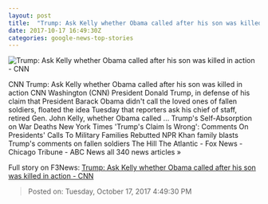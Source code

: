 ```yaml
---
layout: post
title:  "Trump: Ask Kelly whether Obama called after his son was killed in action - CNN"
date: 2017-10-17 16:49:30Z
categories: google-news-top-stories
---
```


![Trump: Ask Kelly whether Obama called after his son was killed in action - CNN](http://cdn.cnn.com/cnnnext/dam/assets/170627103033-01-trump-obama-oval-office-file-super-tease.jpg)

CNN Trump: Ask Kelly whether Obama called after his son was killed in action CNN Washington (CNN) President Donald Trump, in defense of his claim that President Barack Obama didn't call the loved ones of fallen soldiers, floated the idea Tuesday that reporters ask his chief of staff, retired Gen. John Kelly, whether Obama called ... Trump's Self-Absorption on War Deaths New York Times 'Trump's Claim Is Wrong': Comments On Presidents' Calls To Military Families Rebutted NPR Khan family blasts Trump's comments on fallen soldiers The Hill The Atlantic - Fox News - Chicago Tribune - ABC News all 340 news articles »


Full story on F3News: [Trump: Ask Kelly whether Obama called after his son was killed in action - CNN](http://www.f3nws.com/n/XDP4mH)

> Posted on: Tuesday, October 17, 2017 4:49:30 PM
